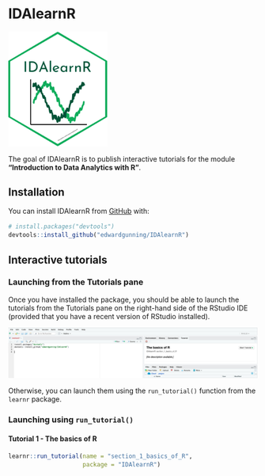 
<!-- README.md is generated from README.Rmd. Please edit that file -->

# IDAlearnR

<!-- badges: start -->

<img src="inst/figures/hex-badge.png" width="200px" />
<!-- badges: end -->

The goal of IDAlearnR is to publish interactive tutorials for the module
**“Introduction to Data Analytics with R”**.

## Installation

You can install IDAlearnR from [GitHub](https://github.com/) with:

``` r
# install.packages("devtools")
devtools::install_github("edwardgunning/IDAlearnR")
```

## Interactive tutorials

### Launching from the Tutorials pane

Once you have installed the package, you should be able to launch the
tutorials from the Tutorials pane on the right-hand side of the RStudio
IDE (provided that you have a recent version of RStudio installed).

![](inst/figures/tutorial-pane.png)

Otherwise, you can launch them using the `run_tutorial()` function from
the `learnr` package.

### Launching using `run_tutorial()`

#### Tutorial 1 - The basics of R

``` r
learnr::run_tutorial(name = "section_1_basics_of_R",
                     package = "IDAlearnR")
```

